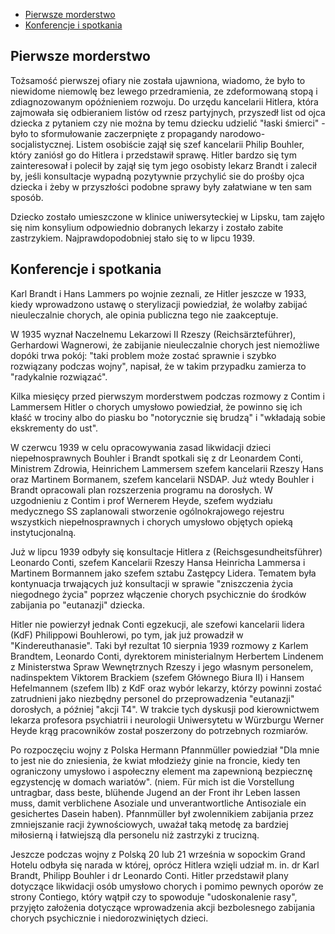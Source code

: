 - [Pierwsze morderstwo](#pierwsze-morderstwo)
- [Konferencje i spotkania](#konferencje-i-spotkania)

## Pierwsze morderstwo

Tożsamość pierwszej ofiary nie została ujawniona, wiadomo, że było to niewidome niemowlę bez lewego przedramienia, ze zdeformowaną stopą i zdiagnozowanym opóźnieniem rozwoju. Do urzędu kancelarii Hitlera, która zajmowała się odbieraniem listów od rzesz partyjnych, przyszedł list od ojca dziecka z pytaniem czy nie można by temu dziecku udzielić "łaski śmierci" - było to sformułowanie zaczerpnięte z propagandy narodowo-socjalistycznej. Listem osobiście zajął się szef kancelarii Philip Bouhler, który zaniósł go do Hitlera i przedstawił sprawę. Hitler bardzo się tym zainteresował i polecił by zajął się tym jego osobisty lekarz Brandt i zalecił by, jeśli konsultacje wypadną pozytywnie przychylić sie do prośby ojca dziecka i żeby w przyszłości podobne sprawy były załatwiane w ten sam sposób.

Dziecko zostało umieszczone w klinice uniwersyteckiej w Lipsku, tam zajęło się nim konsylium odpowiednio dobranych lekarzy i zostało zabite zastrzykiem. Najprawdopodobniej stało się to w lipcu 1939.

## Konferencje i spotkania

Karl Brandt i Hans Lammers po wojnie zeznali, ze Hitler jeszcze w 1933, kiedy wprowadzono ustawę o sterylizacji powiedział, że wolałby zabijać nieuleczalnie chorych, ale opinia publiczna tego nie zaakceptuje.

W 1935 wyznał Naczelnemu Lekarzowi II Rzeszy (Reichsärzteführer), Gerhardowi Wagnerowi, że zabijanie nieuleczalnie chorych jest niemożliwe dopóki trwa pokój: "taki problem może zostać sprawnie i szybko rozwiązany podczas wojny", napisał, że w takim przypadku zamierza to "radykalnie rozwiązać".

Kilka miesięcy przed pierwszym morderstwem podczas rozmowy z Contim i Lammersem Hitler o chorych umysłowo powiedział, że powinno się ich kłaść w trociny albo do piasku bo "notorycznie się brudzą" i "wkładają sobie ekskrementy do ust".

W czerwcu 1939 w celu opracowywania zasad likwidacji dzieci niepełnosprawnych Bouhler i Brandt spotkali się z dr Leonardem Conti, Ministrem Zdrowia, Heinrichem Lammersem szefem kancelarii Rzeszy Hans oraz Martinem Bormanem, szefem kancelarii NSDAP. Już wtedy Bouhler i Brandt opracowali plan rozszerzenia programu na dorosłych. W uzgodnieniu z Contim i prof Wernerem Heyde, szefem wydziału medycznego SS zaplanowali stworzenie ogólnokrajowego rejestru wszystkich niepełnosprawnych i chorych umysłowo objętych opieką instytucjonalną.

Już w lipcu 1939 odbyły się konsultacje Hitlera z (Reichsgesundheitsführer) Leonardo Conti, szefem Kancelarii Rzeszy Hansa Heinricha Lammersa i Martinem Bormannem jako szefem sztabu Zastępcy Lidera. Tematem była kontynuacja trwających już konsultacji w sprawie "zniszczenia życia niegodnego życia" poprzez włączenie chorych psychicznie do środków zabijania po "eutanazji" dziecka.

Hitler nie powierzył jednak Conti egzekucji, ale szefowi kancelarii lidera (KdF) Philippowi Bouhlerowi, po tym, jak już prowadził w "Kindereuthanasie". Taki był rezultat 10 sierpnia 1939 rozmowy z Karlem Brandtem, Leonardo Conti, dyrektorem ministerialnym Herbertem Lindenem z Ministerstwa Spraw Wewnętrznych Rzeszy i jego własnym personelem, nadinspektem Viktorem Brackiem (szefem Głównego Biura II) i Hansem Hefelmannem (szefem IIb) z KdF oraz wybór lekarzy, którzy powinni zostać zatrudnieni jako niezbędny personel do przeprowadzenia "eutanazji" dorosłych, a później "akcji T4". W trakcie tych dyskusji pod kierownictwem lekarza profesora psychiatrii i neurologii Uniwersytetu w Würzburgu Werner Heyde krąg pracowników został poszerzony do potrzebnych rozmiarów.

Po rozpoczęciu wojny z Polska Hermann Pfannmüller powiedział "Dla mnie to jest nie do zniesienia, że kwiat młodzieży ginie na froncie, kiedy ten ograniczony umysłowo i aspołeczny element ma zapewnioną bezpiecznę egzystencję w domach wariatów". (niem. Für mich ist die Vorstellung untragbar, dass beste, blühende Jugend an der Front ihr Leben lassen muss, damit verblichene Asoziale und unverantwortliche Antisoziale ein gesichertes Dasein haben). Pfannmüller był zwolennikiem zabijania przez zmniejszanie racji żywnościowych, uważał taką metodę za bardziej miłosierną i łatwiejszą dla personelu niż zastrzyki z trucizną.

Jeszcze podczas wojny z Polską 20 lub 21 września w sopockim Grand Hotelu odbyła się narada w której, oprócz Hitlera wzięli udział m. in. dr Karl Brandt, Philipp Bouhler i dr Leonardo Conti. Hitler przedstawił plany dotyczące likwidacji osób umysłowo chorych i pomimo pewnych oporów ze strony Contiego, który wątpił czy to spowoduje "udoskonalenie rasy", przyjęto założenia dotyczące wprowadzenia akcji bezbolesnego zabijania chorych psychicznie i niedorozwiniętych dzieci.
